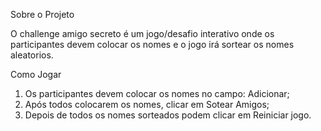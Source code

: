 Sobre o Projeto

O challenge amigo secreto é um jogo/desafio interativo onde os participantes devem colocar os nomes e o jogo irá sortear os nomes aleatorios.

Como Jogar

1. Os participantes devem colocar os nomes no campo: Adicionar;
2. Após todos colocarem os nomes, clicar em Sotear Amigos;
3. Depois de todos os nomes sorteados podem clicar em Reiniciar jogo. 
